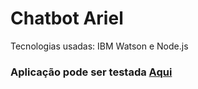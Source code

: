 <h1>Chatbot Ariel</h1>

Tecnologias usadas:
IBM Watson e Node.js


<h3>Aplicação pode ser testada <a href="https://integrations.eu-gb.assistant.watson.cloud.ibm.com/web/public/419ecf15-fe66-4d65-86ce-731da836b0c6" target="_blank">Aqui</a>
